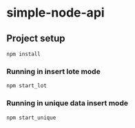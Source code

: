 # simple-node-api

## Project setup
```
npm install
```

### Running in insert lote mode
```
npm start_lot
```

### Running in unique data insert mode

```
npm start_unique
```


